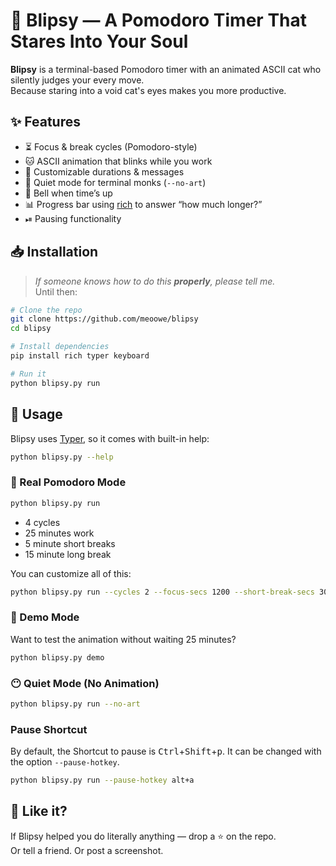# 🐾 Blipsy — A Pomodoro Timer That Stares Into Your Soul

**Blipsy** is a terminal-based Pomodoro timer with an animated ASCII cat who silently judges your every move.  
Because staring into a void cat's eyes makes you more productive.

## ✨ Features

- ⏳ Focus & break cycles (Pomodoro-style)
- 🐱 ASCII animation that blinks while you work
- 🎨 Customizable durations & messages
- 🧘 Quiet mode for terminal monks (`--no-art`)
- 🔔 Bell when time’s up
- 📊 Progress bar using [rich](https://github.com/Textualize/rich) to answer “how much longer?”
- ⏯ Pausing functionality

## 📥 Installation

> _If someone knows how to do this **properly**, please tell me._  
Until then:

```bash
# Clone the repo
git clone https://github.com/meoowe/blipsy
cd blipsy

# Install dependencies
pip install rich typer keyboard

# Run it
python blipsy.py run
```

## 🧪 Usage

Blipsy uses [Typer](https://typer.tiangolo.com), so it comes with built-in help:

```bash
python blipsy.py --help
```

### 🎯 Real Pomodoro Mode

```bash
python blipsy.py run
```

- 4 cycles
- 25 minutes work
- 5 minute short breaks
- 15 minute long break

You can customize all of this:

```bash
python blipsy.py run --cycles 2 --focus-secs 1200 --short-break-secs 300 --long-break-secs 900
```

### 🐾 Demo Mode

Want to test the animation without waiting 25 minutes?

```bash
python blipsy.py demo
```

### 😶 Quiet Mode (No Animation)

```bash
python blipsy.py run --no-art
```
### Pause Shortcut
By default, the Shortcut to pause is <kbd>Ctrl</kbd>+<kbd>Shift</kbd>+<kbd>p</kbd>.
It can be changed with the option `--pause-hotkey`.
```bash
python blipsy.py run --pause-hotkey alt+a
```

## 🌟 Like it?

If Blipsy helped you do literally anything — drop a ⭐ on the repo.  
Or tell a friend. Or post a screenshot.  